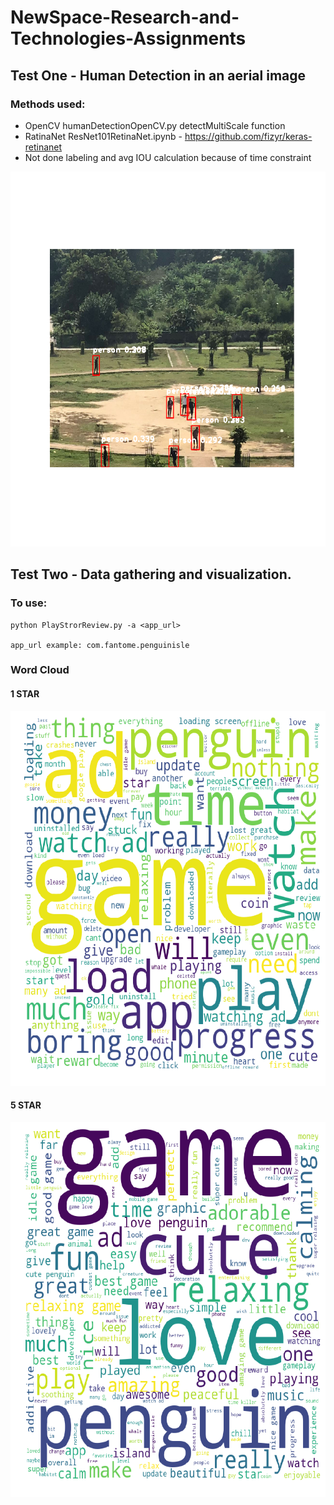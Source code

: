 # NewSpace-Research-and-Technologies-Assignments


## Test One - Human Detection in an aerial image


### Methods used:

- OpenCV humanDetectionOpenCV.py detectMultiScale function
- RatinaNet ResNet101RetinaNet.ipynb - https://github.com/fizyr/keras-retinanet
- Not done labeling and avg IOU calculation because of time constraint

<img src="https://github.com/ghost1412/NewSpace-Research-and-Technolog-Assignmenties/blob/main/Human%20Detection%20in%20an%20aerial%20image/RatinaNetOutput/13.png" width="600" height="600" />

## Test Two - Data gathering and visualization.

### To use:

```
python PlayStrorReview.py -a <app_url> 

app_url example: com.fantome.penguinisle

```
### Word Cloud

#### 1 STAR
<img src="https://github.com/ghost1412/NewSpace-Research-and-Technolog-Assignmenties/blob/main/-%20Data%20gathering%20and%20visualization/1star.png" width="600" height="600" />

#### 5 STAR
<img src="https://github.com/ghost1412/NewSpace-Research-and-Technolog-Assignmenties/blob/main/-%20Data%20gathering%20and%20visualization/5star.png" width="600" height="600" />
